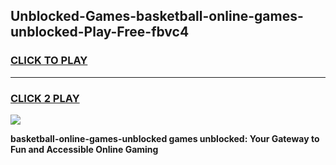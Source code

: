
## Unblocked-Games-basketball-online-games-unblocked-Play-Free-fbvc4
<h3>
<a href="https://premium76.site?title=basketball-online-games-unblocked&ref=20A">CLICK TO PLAY</a></h3>
<hr>

<h3>
<a href="https://premium76.site?title=basketball-online-games-unblocked&ref=20A">CLICK 2 PLAY</a>
  
</h3>

<a href="https://premium76.site?title=basketball-online-games-unblocked&ref=20A"><img src="https://clearcache.store/games.png"></a>


**basketball-online-games-unblocked games unblocked: Your Gateway to Fun and Accessible Online Gaming**
